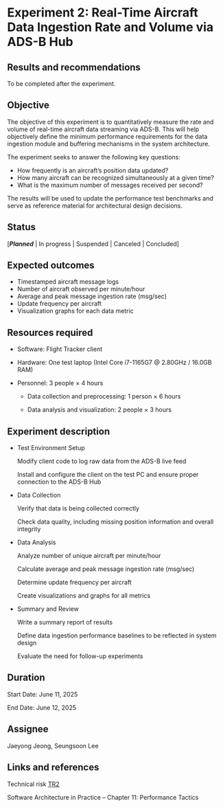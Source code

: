 # Experiment 2: Real-Time Aircraft Data Ingestion Rate and Volume via ADS-B Hub 


## Results and recommendations 
To be completed after the experiment.

## Objective 
The objective of this experiment is to quantitatively measure the rate and volume of real-time aircraft data streaming via ADS-B.
This will help objectively define the minimum performance requirements for the data ingestion module and buffering mechanisms in the system architecture.

The experiment seeks to answer the following key questions:

- How frequently is an aircraft’s position data updated?
- How many aircraft can be recognized simultaneously at a given time?
- What is the maximum number of messages received per second?

 The results will be used to update the performance test benchmarks and serve as reference material for architectural design decisions.

## Status
[***Planned*** | In progress | Suspended | Canceled | Concluded]

## Expected outcomes
 - Timestamped aircraft message logs
 - Number of aircraft observed per minute/hour
 - Average and peak message ingestion rate (msg/sec)
 - Update frequency per aircraft
 - Visualization graphs for each data metric

## Resources required
 - Software: Flight Tracker client

 - Hardware: One test laptop (Intel Core i7-1165G7 @ 2.80GHz / 16.0GB RAM)

 - Personnel: 3 people × 4 hours
   
   - Data collection and preprocessing: 1 person × 6 hours
   
   - Data analysis and visualization: 2 people × 3 hours

## Experiment description
- Test Environment Setup

  Modify client code to log raw data from the ADS-B live feed
  
  Install and configure the client on the test PC and ensure proper connection to the ADS-B Hub
  
- Data Collection

  Verify that data is being collected correctly

  Check data quality, including missing position information and overall integrity

- Data Analysis

  Analyze number of unique aircraft per minute/hour

  Calculate average and peak message ingestion rate (msg/sec)

  Determine update frequency per aircraft

  Create visualizations and graphs for all metrics

- Summary and Review

  Write a summary report of results
  
  Define data ingestion performance baselines to be reflected in system design
  
  Evaluate the need for follow-up experiments

## Duration
Start Date: June 11, 2025

End Date: June 12, 2025

## Assignee

Jaeyong Jeong, Seungsoon Lee

## Links and references
Technical risk [TR2](../2-ArchitecturalDrivers.md#technical-risk-assessment)

Software Architecture in Practice – Chapter 11: Performance Tactics